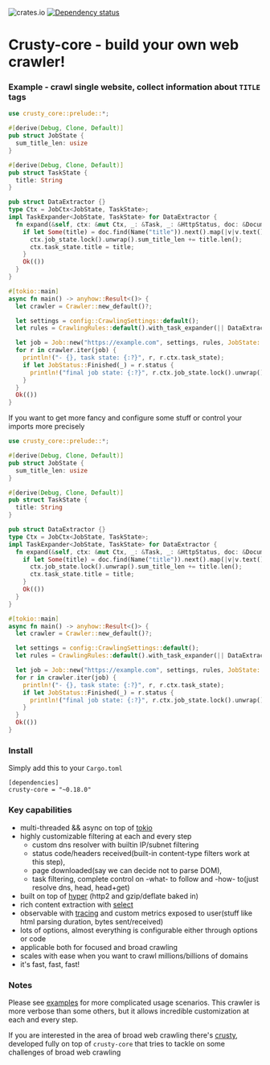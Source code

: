 ![crates.io](https://img.shields.io/crates/v/crusty-core.svg)
[![Dependency status](https://deps.rs/repo/github/let4be/crusty-core/status.svg)](https://deps.rs/repo/github/let4be/crusty-core)

# Crusty-core - build your own web crawler!

### Example - crawl single website, collect information about `TITLE` tags 

```rust
use crusty_core::prelude::*;

#[derive(Debug, Clone, Default)]
pub struct JobState {
  sum_title_len: usize
}

#[derive(Debug, Clone, Default)]
pub struct TaskState {
  title: String
}

pub struct DataExtractor {}
type Ctx = JobCtx<JobState, TaskState>;
impl TaskExpander<JobState, TaskState> for DataExtractor {
  fn expand(&self, ctx: &mut Ctx, _: &Task, _: &HttpStatus, doc: &Document) -> task_expanders::ExtResult {
    if let Some(title) = doc.find(Name("title")).next().map(|v|v.text()) {
      ctx.job_state.lock().unwrap().sum_title_len += title.len();
      ctx.task_state.title = title;
    }
    Ok(())
  }
}

#[tokio::main]
async fn main() -> anyhow::Result<()> {
  let crawler = Crawler::new_default()?;

  let settings = config::CrawlingSettings::default();
  let rules = CrawlingRules::default().with_task_expander(|| DataExtractor{} );

  let job = Job::new("https://example.com", settings, rules, JobState::default())?;
  for r in crawler.iter(job) {
    println!("- {}, task state: {:?}", r, r.ctx.task_state);
    if let JobStatus::Finished(_) = r.status {
      println!("final job state: {:?}", r.ctx.job_state.lock().unwrap());
    }
  }
  Ok(())
}
```

If you want to get more fancy and configure some stuff or control your imports more precisely
```rust
use crusty_core::prelude::*;

#[derive(Debug, Clone, Default)]
pub struct JobState {
  sum_title_len: usize
}

#[derive(Debug, Clone, Default)]
pub struct TaskState {
  title: String
}

pub struct DataExtractor {}
type Ctx = JobCtx<JobState, TaskState>;
impl TaskExpander<JobState, TaskState> for DataExtractor {
  fn expand(&self, ctx: &mut Ctx, _: &Task, _: &HttpStatus, doc: &Document) -> task_expanders::ExtResult {
    if let Some(title) = doc.find(Name("title")).next().map(|v|v.text()) {
      ctx.job_state.lock().unwrap().sum_title_len += title.len();
      ctx.task_state.title = title;
    }
    Ok(())
  }
}

#[tokio::main]
async fn main() -> anyhow::Result<()> {
  let crawler = Crawler::new_default()?;

  let settings = config::CrawlingSettings::default();
  let rules = CrawlingRules::default().with_task_expander(|| DataExtractor{} );

  let job = Job::new("https://example.com", settings, rules, JobState::default())?;
  for r in crawler.iter(job) {
    println!("- {}, task state: {:?}", r, r.ctx.task_state);
    if let JobStatus::Finished(_) = r.status {
      println!("final job state: {:?}", r.ctx.job_state.lock().unwrap());
    }
  }
  Ok(())
}
```

### Install

Simply add this to your `Cargo.toml`
```
[dependencies]
crusty-core = "~0.18.0"
```

### Key capabilities

- multi-threaded && async on top of [tokio](https://github.com/tokio-rs/tokio)
- highly customizable filtering at each and every step
    - custom dns resolver with builtin IP/subnet filtering
    - status code/headers received(built-in content-type filters work at this step),
    - page downloaded(say we can decide not to parse DOM),
    - task filtering, complete control on -what- to follow and -how- to(just resolve dns, head, head+get)
- built on top of [hyper](https://github.com/hyperium/hyper) (http2 and gzip/deflate baked in)
- rich content extraction with [select](https://github.com/utkarshkukreti/select.rs)
- observable with [tracing](https://github.com/tokio-rs/tracing) and custom metrics exposed to user(stuff like html parsing duration, bytes sent/received)
- lots of options, almost everything is configurable either through options or code
- applicable both for focused and broad crawling
- scales with ease when you want to crawl millions/billions of domains
- it's fast, fast, fast!

### Notes

Please see [examples](examples) for more complicated usage scenarios. 
This crawler is more verbose than some others, but it allows incredible customization at each and every step.

If you are interested in the area of broad web crawling there's [crusty](https://github.com/let4be/crusty), developed fully on top of `crusty-core` that tries to tackle on some challenges of broad web crawling
